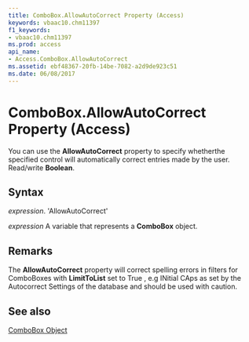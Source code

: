 ```yaml
---
title: ComboBox.AllowAutoCorrect Property (Access)
keywords: vbaac10.chm11397
f1_keywords:
- vbaac10.chm11397
ms.prod: access
api_name:
- Access.ComboBox.AllowAutoCorrect
ms.assetid: ebf48367-20fb-14be-7082-a2d9de923c51
ms.date: 06/08/2017
---
```



# ComboBox.AllowAutoCorrect Property (Access)

You can use the  **AllowAutoCorrect** property to specify whetherthe specified control will automatically correct entries made by the user. Read/write **Boolean**.


## Syntax

 _expression_. 'AllowAutoCorrect'

 _expression_ A variable that represents a **ComboBox** object.


## Remarks

The **AllowAutoCorrect** property will correct spelling errors in filters for ComboBoxes with **LimitToList** set to True , e.g INitial CAps as set by the Autocorrect Settings of the database and should be used with caution.


## See also


[ComboBox Object](Access.ComboBox.md)

